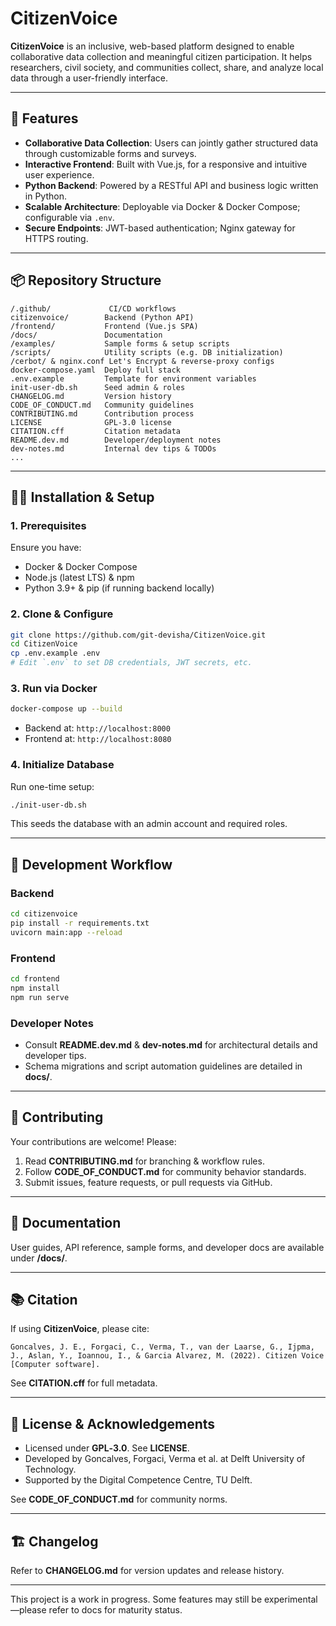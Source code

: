 # CitizenVoice
**CitizenVoice** is an inclusive, web-based platform designed to enable collaborative data collection and meaningful citizen participation. It helps researchers, civil society, and communities collect, share, and analyze local data through a user-friendly interface.

---

## 🚀 Features

* **Collaborative Data Collection**: Users can jointly gather structured data through customizable forms and surveys.
* **Interactive Frontend**: Built with Vue.js, for a responsive and intuitive user experience.
* **Python Backend**: Powered by a RESTful API and business logic written in Python.
* **Scalable Architecture**: Deployable via Docker & Docker Compose; configurable via `.env`.
* **Secure Endpoints**: JWT-based authentication; Nginx gateway for HTTPS routing.

---

## 📦 Repository Structure

```
/.github/             CI/CD workflows
citizenvoice/        Backend (Python API)
/frontend/           Frontend (Vue.js SPA)
/docs/               Documentation
/examples/           Sample forms & setup scripts
/scripts/            Utility scripts (e.g. DB initialization)
/cerbot/ & nginx.conf Let's Encrypt & reverse-proxy configs
docker-compose.yaml  Deploy full stack
.env.example         Template for environment variables
init-user-db.sh      Seed admin & roles
CHANGELOG.md         Version history
CODE_OF_CONDUCT.md   Community guidelines
CONTRIBUTING.md      Contribution process
LICENSE              GPL‑3.0 license
CITATION.cff         Citation metadata
README.dev.md        Developer/deployment notes
dev-notes.md         Internal dev tips & TODOs
...
```

---

## 🧑‍💻 Installation & Setup

### 1. Prerequisites

Ensure you have:

* Docker & Docker Compose
* Node.js (latest LTS) & npm
* Python 3.9+ & pip (if running backend locally)

### 2. Clone & Configure

```bash
git clone https://github.com/git-devisha/CitizenVoice.git
cd CitizenVoice
cp .env.example .env
# Edit `.env` to set DB credentials, JWT secrets, etc.
```

### 3. Run via Docker

```bash
docker-compose up --build
```

* Backend at: `http://localhost:8000`
* Frontend at: `http://localhost:8080`

### 4. Initialize Database

Run one-time setup:

```bash
./init-user-db.sh
```

This seeds the database with an admin account and required roles.

---

## 🧩 Development Workflow

### Backend

```bash
cd citizenvoice
pip install -r requirements.txt
uvicorn main:app --reload
```

### Frontend

```bash
cd frontend
npm install
npm run serve
```

### Developer Notes

* Consult **README.dev.md** & **dev-notes.md** for architectural details and developer tips.
* Schema migrations and script automation guidelines are detailed in **docs/**.

---

## 🧭 Contributing

Your contributions are welcome! Please:

1. Read **CONTRIBUTING.md** for branching & workflow rules.
2. Follow **CODE\_OF\_CONDUCT.md** for community behavior standards.
3. Submit issues, feature requests, or pull requests via GitHub.

---

## 📖 Documentation

User guides, API reference, sample forms, and developer docs are available under **/docs/**.

---

## 📚 Citation

If using **CitizenVoice**, please cite:

```
Goncalves, J. E., Forgaci, C., Verma, T., van der Laarse, G., Ijpma, J., Aslan, Y., Ioannou, I., & Garcia Alvarez, M. (2022). Citizen Voice [Computer software].
```

See **CITATION.cff** for full metadata.

---

## 📄 License & Acknowledgements

* Licensed under **GPL‑3.0**. See **LICENSE**.
* Developed by Goncalves, Forgaci, Verma et al. at Delft University of Technology.
* Supported by the Digital Competence Centre, TU Delft.

See **CODE\_OF\_CONDUCT.md** for community norms.

---

## 🏗 Changelog

Refer to **CHANGELOG.md** for version updates and release history.

---

This project is a work in progress. Some features may still be experimental—please refer to docs for maturity status.

